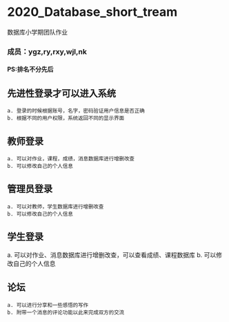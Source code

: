 # 2020_Database_short_tream
数据库小学期团队作业
### 成员：ygz,ry,rxy,wjl,nk 
#### PS:排名不分先后
## 先进性登录才可以进入系统
	a. 登录的时候根据账号，名字，密码验证用户信息是否正确
	b. 根据不同的用户权限，系统返回不同的显示界面
## 教师登录
	a. 可以对作业，课程，成绩，消息数据库进行增删改查
	b. 可以修改自己的个人信息
## 管理员登录
	a. 可以对教师，学生数据库进行增删改查
	b. 可以修改自己的个人信息 
## 学生登录
  a. 可以对作业、消息数据库进行增删改查，可以查看成绩、课程数据库
	b. 可以修改自己的个人信息
## 论坛
	a. 可以进行分享和一些感悟的写作
	b. 附带一个消息的评论功能以此来完成双方的交流
